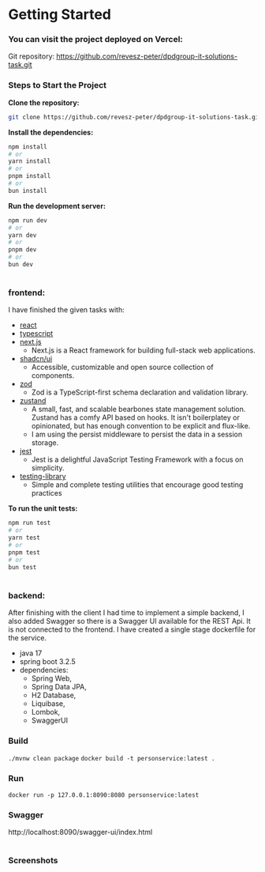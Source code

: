 # Getting Started

### You can visit the project deployed on Vercel:

Git repository: https://github.com/revesz-peter/dpdgroup-it-solutions-task.git

### Steps to Start the Project

**Clone the repository:**

```bash
git clone https://github.com/revesz-peter/dpdgroup-it-solutions-task.git
```

**Install the dependencies:**

```bash
npm install
# or
yarn install
# or
pnpm install
# or
bun install
```

**Run the development server:**

```bash
npm run dev
# or
yarn dev
# or
pnpm dev
# or
bun dev
```

#
### frontend:

I have finished the given tasks with:

- [react](https://react.dev/)
- [typescript](https://www.typescriptlang.org/)
- [next.js](https://nextjs.org/)
  - Next.js is a React framework for building full-stack web applications.
- [shadcn/ui](https://ui.shadcn.com/)
  - Accessible, customizable and open source collection of components.
- [zod](https://zod.dev/)
  - Zod is a TypeScript-first schema declaration and validation library.
- [zustand](https://docs.pmnd.rs/zustand/getting-started/introduction)
  - A small, fast, and scalable bearbones state management solution. Zustand has a comfy API based on hooks. It isn't boilerplatey or opinionated, but has enough convention to be explicit and flux-like.
  - I am using the persist middleware to persist the data in a session storage.
- [jest](https://jestjs.io/docs/getting-started)
  - Jest is a delightful JavaScript Testing Framework with a focus on simplicity.
- [testing-library](https://testing-library.com/docs/)
  - Simple and complete testing utilities that encourage good testing practices

**To run the unit tests:**

```bash
npm run test
# or
yarn test
# or
pnpm test
# or
bun test
```
#
### backend:

After finishing with the client I had time to implement a simple backend, I also added Swagger so there is a Swagger UI available for the REST Api. It is not connected to the frontend. I have created a single stage dockerfile for the service.

- java 17
- spring boot 3.2.5
- dependencies:
  - Spring Web,
  - Spring Data JPA,
  - H2 Database,
  - Liquibase,
  - Lombok,
  - SwaggerUI

### Build

`./mvnw clean package`
`docker build -t personservice:latest .`

### Run

`docker run -p 127.0.0.1:8090:8080 personservice:latest`

### Swagger

http://localhost:8090/swagger-ui/index.html

#

### Screenshots
